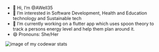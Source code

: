 - 👋 Hi, I’m @AWell35
- 👀 I’m interested in Software Development, Health and Education technology and Sustainable tech
- 🌱 I’m currently working on a flutter app which uses spoon theory to track a persons energy level and help them plan around it.
- 😄 Pronouns: She/Her
<img src = "https://www.codewars.com/users/AWell35/badges/small" alt ="image of my codewar stats">

<!---
AWell35/AWell35 is a ✨ special ✨ repository because its `README.md` (this file) appears on your GitHub profile.
You can click the Preview link to take a look at your changes.
--->
